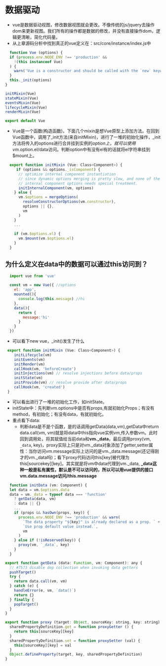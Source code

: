 # 数据驱动 

- vue是数据驱动视图，修改数据视图就会更改。不像传统的js/jquery去操作dom来更新视图。我们所有的操作都是数据的修改，并没有直接操作dom，逻辑更清晰，简化代码量。
- 从上章源码分析中找到真正的vue定义在：src/core/instance/index.js中

``` javascript
  function Vue (options) {
  if (process.env.NODE_ENV !== 'production' &&
    !(this instanceof Vue)
  ) {
    warn('Vue is a constructor and should be called with the `new` keyword')
  }
  this._init(options)
}

initMixin(Vue)
stateMixin(Vue)
eventsMixin(Vue)
lifecycleMixin(Vue)
renderMixin(Vue)

export default Vue
```

- Vue是一个函数(构造函数)，下面几个mixin是想Vue原型上添加方法。在回到Vue函数中，调用了_init方法(来自initMixin)，进行了一堆的初始化操作，_init方法将传入的options进行合并挂到实例的$option上，就可以使用vm.$option.el/data访问。判断option中有没有el有的话就将el字符串挂到$mount上。

``` javascript
  export function initMixin (Vue: Class<Component>) {
     if (options && options._isComponent) {
      // optimize internal component instantiation
      // since dynamic options merging is pretty slow, and none of the
      // internal component options needs special treatment.
      initInternalComponent(vm, options)
    } else {
      vm.$options = mergeOptions(
        resolveConstructorOptions(vm.constructor),
        options || {},
        vm
      )
    }
    ...
    
    if (vm.$options.el) {
      vm.$mount(vm.$options.el)
    }
  }
```

## 为什么定义在data中的数据可以通过this访问到？

``` javascript
  import vue from 'vue'
  
  const vm = new Vue({ //options
    el: 'app',
    mounted(){
      console.log(this.message) //hi
    },
    data(){
      return {
        message:'hi'
      }
    }
  })
```

- 可以看下new vue，_init()发生了什么
  
``` javascript
 export function initMixin (Vue: Class<Component>) {
    initLifecycle(vm)
    initEvents(vm)
    initRender(vm)
    callHook(vm, 'beforeCreate')
    initInjections(vm) // resolve injections before data/props
    initState(vm)
    initProvide(vm) // resolve provide after data/props
    callHook(vm, 'created')
 }
```

- 可以看出进行了一堆的初始化工作，如initState。
- initState中：先判断vm.options中是否有props,有就初始化Props；有没有method，有初始化；有没有data，有就初始化。
- 重点看下data:
  - 判断data是不是个函数，是的话调用getData(data,vm),getData中return data.call(vm, vm)就是将data中this指向vue实例vm,传入参数vm。此时回到调用处，将其赋值给当前data和**vm._data**，最后调用proxy(vm, `_data`, key)，proxy实际上只是对vm._data对象添加了getter,setter属性：当你访问vm.message实际上访问的是vm._data.message(还记得刚才的vm._data吗)；看下proxy代码访问this[key]被代理为this[sourcekey][key]。其实就是将vm中data代理到vm._data, **_data这种一般是私有属性，默认是不可以访问的，所以可以用vue提供的接口vm.data.message访问/this.message**
  
``` javascript
  function initData (vm: Component) {
  let data = vm.$options.data
  data = vm._data = typeof data === 'function'
    ? getData(data, vm)
    : data || {}
    ...
    if (props && hasOwn(props, key)) {
      process.env.NODE_ENV !== 'production' && warn(
        `The data property "${key}" is already declared as a prop. ` +
        `Use prop default value instead.`,
        vm
      )
    } else if (!isReserved(key)) {
      proxy(vm, `_data`, key)
    }
  }

export function getData (data: Function, vm: Component): any {
  // #7573 disable dep collection when invoking data getters
  pushTarget()
  try {
    return data.call(vm, vm)
  } catch (e) {
    handleError(e, vm, `data()`)
    return {}
  } finally {
    popTarget()
  }
}

export function proxy (target: Object, sourceKey: string, key: string) {
  sharedPropertyDefinition.get = function proxyGetter () {
    return this[sourceKey][key]
  }
  sharedPropertyDefinition.set = function proxySetter (val) {
    this[sourceKey][key] = val
  }
  Object.defineProperty(target, key, sharedPropertyDefinition)
}
```
